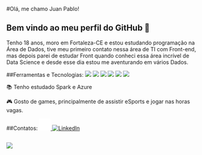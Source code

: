 #Olá, me chamo Juan Pablo! 
## Bem vindo ao meu perfil do GitHub 👋


Tenho 18 anos, moro em Fortaleza-CE e estou estudando programação na Área de Dados, tive meu primeiro contato nessa área de TI com Front-end, mas depois parei de estudar Front quando conheci essa área incrível de Data Science e desde esse dia estou me aventurando em vários Dados.

##Ferramentas e Tecnologias:
<img src="https://cdn.jsdelivr.net/gh/devicons/devicon/icons/git/git-original.svg" width="40px"/> <img src="https://cdn.jsdelivr.net/gh/devicons/devicon/icons/python/python-original.svg" width="40px"/>
<img src="https://cdn.jsdelivr.net/gh/devicons/devicon/icons/postgresql/postgresql-original.svg" width="40px"/>
<img src="https://cdn.jsdelivr.net/gh/devicons/devicon/icons/mysql/mysql-original.svg" width="40px"/>
<img src="https://cdn.jsdelivr.net/gh/devicons/devicon/icons/jupyter/jupyter-original-wordmark.svg" width="40px"/>
<img src="https://cdn.jsdelivr.net/gh/devicons/devicon/icons/github/github-original.svg" width="40px"/>
          
          
<div display="inline-block">
 <p align="left">📚 Tenho estudado Spark e Azure</p>
 <p align="left">🎮 Gosto de games, principalmente de assistir eSports e jogar nas horas vagas.</p>
</div>


##Contatos:
  <a href="https://instagram.com/juanendz" target="_blank"><img  alt="Instagram" width="30px" src="https://github.com/Aakarsh-B/trying-repos/blob/master/insta.svg" /> 
  <a href="http://www.linkedin.com/in/juan-pablo-queiroz" target="_blank"> <img  alt="LinkedIn" width="30px" src="https://cdn.jsdelivr.net/gh/devicons/devicon/icons/linkedin/linkedin-original.svg" /></a>   

##
<div>
   <a href="https://github.com/JuanEnD">
   <img height="180em" padding-rigth="2rem" src="https://github-readme-stats.vercel.app/api?username=JuanEnD&show_icons=true&theme=algolia&include_all_commits=true&count_private=true"/>
</div>
